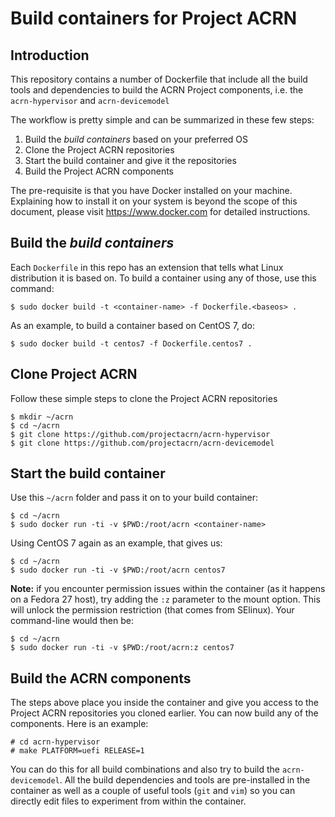 # Build containers for Project ACRN

## Introduction

This repository contains a number of Dockerfile that include
all the build tools and dependencies to build the ACRN Project
components, i.e. the `acrn-hypervisor` and `acrn-devicemodel`

The workflow is pretty simple and can be summarized in these few steps:

1. Build the *build containers* based on your preferred OS
1. Clone the Project ACRN repositories
1. Start the build container and give it the repositories
1. Build the Project ACRN components

The pre-requisite is that you have Docker installed on your machine.
Explaining how to install it on your system is beyond the scope of this
document, please visit https://www.docker.com for detailed instructions.

## Build the *build containers*

Each `Dockerfile` in this repo has an extension that tells what Linux
distribution it is based on. To build a container using any of those,
use this command:
```
$ sudo docker build -t <container-name> -f Dockerfile.<baseos> .
```

As an example, to build a container based on CentOS 7, do:
```
$ sudo docker build -t centos7 -f Dockerfile.centos7 .
```

## Clone Project ACRN

Follow these simple steps to clone the Project ACRN repositories
```
$ mkdir ~/acrn
$ cd ~/acrn
$ git clone https://github.com/projectacrn/acrn-hypervisor
$ git clone https://github.com/projectacrn/acrn-devicemodel
```

## Start the build container

Use this `~/acrn` folder and pass it on to your build container:
```
$ cd ~/acrn
$ sudo docker run -ti -v $PWD:/root/acrn <container-name>
```

Using CentOS 7 again as an example, that gives us:
```
$ cd ~/acrn
$ sudo docker run -ti -v $PWD:/root/acrn centos7
```

**Note:** if you encounter permission issues within the container (as it
happens on a Fedora 27 host), try adding the `:z` parameter to the mount option.
This will unlock the permission restriction (that comes from SElinux). Your
command-line would then be:
```
$ cd ~/acrn
$ sudo docker run -ti -v $PWD:/root/acrn:z centos7
```

## Build the ACRN components

The steps above place you inside the container and give you access to
the Project ACRN repositories you cloned earlier. You can now build any
of the components. Here is an example:
```
# cd acrn-hypervisor
# make PLATFORM=uefi RELEASE=1
```

You can do this for all build combinations and also try to build the `acrn-devicemodel`.
All the build dependencies and tools are pre-installed in the container as well as a
couple of useful tools (`git` and `vim`) so you can directly edit files to experiment
from within the container.
